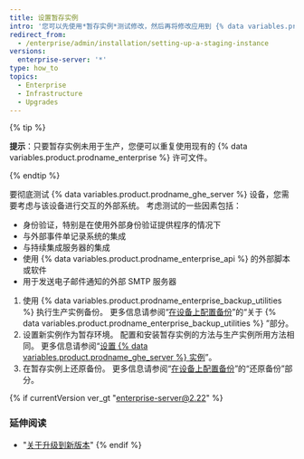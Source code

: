 ```yaml
---
title: 设置暂存实例
intro: '您可以先使用*暂存实例*测试修改，然后再将修改应用到 {% data variables.product.product_location %}。 例如，您可以使用暂存实例测试新的 {% data variables.product.prodname_ghe_server %} 更新或练习导入迁移数据。'
redirect_from:
  - /enterprise/admin/installation/setting-up-a-staging-instance
versions:
  enterprise-server: '*'
type: how_to
topics:
  - Enterprise
  - Infrastructure
  - Upgrades
---
```


{% tip %}

**提示**：只要暂存实例未用于生产，您便可以重复使用现有的 {% data variables.product.prodname_enterprise %} 许可文件。

{% endtip %}

要彻底测试 {% data variables.product.prodname_ghe_server %} 设备，您需要考虑与该设备进行交互的外部系统。 考虑测试的一些因素包括：

  - 身份验证，特别是在使用外部身份验证提供程序的情况下
  - 与外部事件单记录系统的集成
  - 与持续集成服务器的集成
  - 使用 {% data variables.product.prodname_enterprise_api %} 的外部脚本或软件
  - 用于发送电子邮件通知的外部 SMTP 服务器

1. 使用 {% data variables.product.prodname_enterprise_backup_utilities %} 执行生产实例备份。 更多信息请参阅“[在设备上配置备份](/enterprise/admin/guides/installation/configuring-backups-on-your-appliance#about-github-enterprise-server-backup-utilities)”的“关于 {% data variables.product.prodname_enterprise_backup_utilities %} ”部分。
2. 设置新实例作为暂存环境。 配置和安装暂存实例的方法与生产实例所用方法相同。 更多信息请参阅“[设置 {% data variables.product.prodname_ghe_server %} 实例](/enterprise/admin/guides/installation/setting-up-a-github-enterprise-server-instance/)”。
3. 在暂存实例上还原备份。 更多信息请参阅“[在设备上配置备份](/enterprise/admin/guides/installation/configuring-backups-on-your-appliance#restoring-a-backup)”的“还原备份”部分。

{% if currentVersion ver_gt "enterprise-server@2.22" %}
### 延伸阅读

- "[关于升级到新版本](/admin/overview/about-upgrades-to-new-releases)"
{% endif %}
